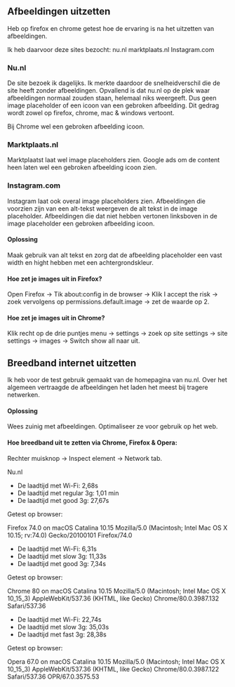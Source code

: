 ## Afbeeldingen uitzetten 

Heb op firefox en chrome getest hoe de ervaring is na het uitzetten van afbeeldingen.

Ik heb daarvoor deze sites bezocht:
nu.nl
marktplaats.nl
Instagram.com


### Nu.nl
De site bezoek ik dagelijks. Ik merkte daardoor de snelheidverschil die de site heeft zonder afbeeldingen. Opvallend is dat nu.nl op de plek waar afbeeldingen normaal zouden staan, helemaal niks weergeeft. Dus geen image placeholder of een icoon van een gebroken afbeelding. Dit gedrag wordt zowel op firefox, chrome, mac & windows vertoont.

Bij Chrome wel een gebroken afbeelding icoon.

### Marktplaats.nl
Marktplaatst laat wel image placeholders zien. Google ads om de content heen laten wel een gebroken afbeelding icoon zien.

### Instagram.com
Instagram laat ook overal image placeholders zien. Afbeeldingen die voorzien zijn van een alt-tekst weergeven de alt tekst in de image placeholder. Afbeeldingen die dat niet hebben vertonen linksboven in de image placeholder een gebroken afbeelding icoon.

#### Oplossing
Maak gebruik van alt tekst en zorg dat de afbeelding placeholder een vast width en hight hebben met een achtergrondskleur.

#### Hoe zet je images uit in Firefox?

Open Firefox -> Tik about:config in de browser -> Klik I accept the risk -> zoek vervolgens op permissions.default.image -> zet de waarde op 2.

#### Hoe zet je images uit in Chrome?

Klik recht op de drie puntjes menu -> settings -> zoek op site settings -> site settings -> images -> Switch show all naar uit.


## Breedband internet uitzetten


Ik heb voor de test gebruik gemaakt van de homepagina van nu.nl.  Over het algemeen vertraagde de afbeeldingen het laden het meest bij tragere netwerken. 

#### Oplossing

Wees zuinig met afbeeldingen. Optimaliseer ze voor gebruik op het web. 

#### Hoe breedband uit te zetten via Chrome, Firefox & Opera:

Rechter muisknop -> Inspect element -> Network tab.

Nu.nl

* De laadtijd met Wi-Fi: 2,68s
* De laadtijd met regular 3g: 1,01 min
* De laadtijd met good 3g: 27,67s

Getest op browser:

Firefox 74.0 on macOS Catalina 10.15
Mozilla/5.0 (Macintosh; Intel Mac OS X 10.15; rv:74.0) 
Gecko/20100101 Firefox/74.0


* De laadtijd met Wi-Fi: 6,31s
* De laadtijd met slow 3g: 11,33s
* De laadtijd met good 3g: 7,34s

Getest op browser:

Chrome 80 on macOS Catalina 10.15
Mozilla/5.0 (Macintosh; Intel Mac OS X 10_15_3) 
AppleWebKit/537.36 (KHTML, like Gecko) 
Chrome/80.0.3987.132 Safari/537.36

* De laadtijd met Wi-Fi: 22,74s
* De laadtijd met slow 3g: 35,03s
* De laadtijd met fast 3g: 28,38s

Getest op browser:

Opera 67.0 on macOS Catalina 10.15
Mozilla/5.0 (Macintosh; Intel Mac OS X 10_15_3) 
AppleWebKit/537.36 (KHTML, like Gecko) 
Chrome/80.0.3987.122 Safari/537.36 OPR/67.0.3575.53



